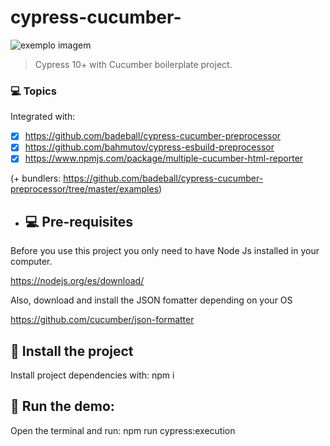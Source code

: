 # cypress-cucumber-

<img src="https://media-exp1.licdn.com/dms/image/C4E0BAQF1dg2KtKFdPg/company-logo_200_200/0/1626295436859?e=2159024400&v=beta&t=Ib_T9PXXQxkHRKnj3Oe65EKuR6EAh01IgAA6IGvU0FY" alt="exemplo imagem">

> Cypress 10+ with Cucumber boilerplate project.

### 💻 Topics

Integrated with:

- [x] https://github.com/badeball/cypress-cucumber-preprocessor
- [x] https://github.com/bahmutov/cypress-esbuild-preprocessor
- [x] https://www.npmjs.com/package/multiple-cucumber-html-reporter

(+ bundlers: https://github.com/badeball/cypress-cucumber-preprocessor/tree/master/examples)

- ## 💻 Pre-requisites

Before you use this project you only need to have Node Js installed in your computer.

https://nodejs.org/es/download/

Also, download and install the JSON fomatter depending on your OS

https://github.com/cucumber/json-formatter

## 🚀 Install the project

Install project dependencies with: npm i

## 🚀 Run the demo: 
Open the terminal and run: npm run cypress:execution
